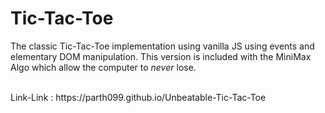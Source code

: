 # Tic-Tac-Toe
The classic Tic-Tac-Toe implementation using vanilla JS using events and elementary DOM manipulation.
This version is included with the MiniMax Algo which allow the computer to *never* lose.

</br>
Link-Link : https://parth099.github.io/Unbeatable-Tic-Tac-Toe
